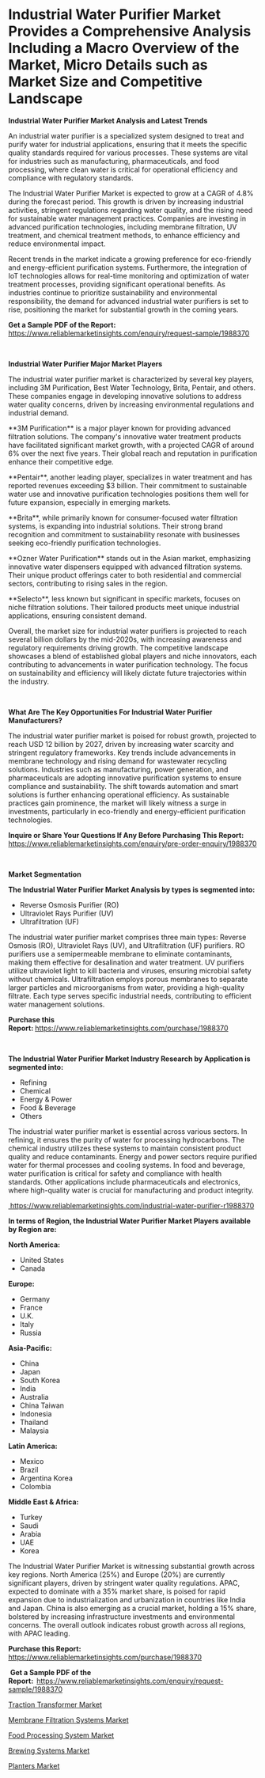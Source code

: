 <p><h1>Industrial Water Purifier Market Provides a Comprehensive Analysis Including a Macro Overview of the Market, Micro Details such as Market Size and Competitive Landscape</h1></p><p><strong>Industrial Water Purifier Market Analysis and Latest Trends</strong></p>
<p><p>An industrial water purifier is a specialized system designed to treat and purify water for industrial applications, ensuring that it meets the specific quality standards required for various processes. These systems are vital for industries such as manufacturing, pharmaceuticals, and food processing, where clean water is critical for operational efficiency and compliance with regulatory standards.</p><p>The Industrial Water Purifier Market is expected to grow at a CAGR of 4.8% during the forecast period. This growth is driven by increasing industrial activities, stringent regulations regarding water quality, and the rising need for sustainable water management practices. Companies are investing in advanced purification technologies, including membrane filtration, UV treatment, and chemical treatment methods, to enhance efficiency and reduce environmental impact.</p><p>Recent trends in the market indicate a growing preference for eco-friendly and energy-efficient purification systems. Furthermore, the integration of IoT technologies allows for real-time monitoring and optimization of water treatment processes, providing significant operational benefits. As industries continue to prioritize sustainability and environmental responsibility, the demand for advanced industrial water purifiers is set to rise, positioning the market for substantial growth in the coming years.</p></p>
<p><strong>Get a Sample PDF of the Report:&nbsp;</strong> <a href="https://www.reliablemarketinsights.com/enquiry/request-sample/1988370?utm_campaign=1938&utm_medium=2&utm_source=Github&utm_content=ia&utm_term=10042025&utm_id=industrial-water-purifier">https://www.reliablemarketinsights.com/enquiry/request-sample/1988370</a></p>
<p>&nbsp;</p>
<p><strong>Industrial Water Purifier Major Market Players</strong></p>
<p><p>The industrial water purifier market is characterized by several key players, including 3M Purification, Best Water Technology, Brita, Pentair, and others. These companies engage in developing innovative solutions to address water quality concerns, driven by increasing environmental regulations and industrial demand.</p><p>**3M Purification** is a major player known for providing advanced filtration solutions. The company's innovative water treatment products have facilitated significant market growth, with a projected CAGR of around 6% over the next five years. Their global reach and reputation in purification enhance their competitive edge.</p><p>**Pentair**, another leading player, specializes in water treatment and has reported revenues exceeding $3 billion. Their commitment to sustainable water use and innovative purification technologies positions them well for future expansion, especially in emerging markets.</p><p>**Brita**, while primarily known for consumer-focused water filtration systems, is expanding into industrial solutions. Their strong brand recognition and commitment to sustainability resonate with businesses seeking eco-friendly purification technologies.</p><p>**Ozner Water Purification** stands out in the Asian market, emphasizing innovative water dispensers equipped with advanced filtration systems. Their unique product offerings cater to both residential and commercial sectors, contributing to rising sales in the region.</p><p>**Selecto**, less known but significant in specific markets, focuses on niche filtration solutions. Their tailored products meet unique industrial applications, ensuring consistent demand.</p><p>Overall, the market size for industrial water purifiers is projected to reach several billion dollars by the mid-2020s, with increasing awareness and regulatory requirements driving growth. The competitive landscape showcases a blend of established global players and niche innovators, each contributing to advancements in water purification technology. The focus on sustainability and efficiency will likely dictate future trajectories within the industry.</p></p>
<p>&nbsp;</p>
<p><strong>What Are The Key Opportunities For Industrial Water Purifier Manufacturers?</strong></p>
<p><p>The industrial water purifier market is poised for robust growth, projected to reach USD 12 billion by 2027, driven by increasing water scarcity and stringent regulatory frameworks. Key trends include advancements in membrane technology and rising demand for wastewater recycling solutions. Industries such as manufacturing, power generation, and pharmaceuticals are adopting innovative purification systems to ensure compliance and sustainability. The shift towards automation and smart solutions is further enhancing operational efficiency. As sustainable practices gain prominence, the market will likely witness a surge in investments, particularly in eco-friendly and energy-efficient purification technologies.</p></p>
<p><strong>Inquire or Share Your Questions If Any Before Purchasing This Report:</strong> <a href="https://www.reliablemarketinsights.com/enquiry/pre-order-enquiry/1988370?utm_campaign=1938&utm_medium=2&utm_source=Github&utm_content=ia&utm_term=10042025&utm_id=industrial-water-purifier">https://www.reliablemarketinsights.com/enquiry/pre-order-enquiry/1988370</a></p>
<p>&nbsp;</p>
<p><strong>Market Segmentation</strong></p>
<p><strong>The Industrial Water Purifier Market Analysis by types is segmented into:</strong></p>
<p><ul><li>Reverse Osmosis Purifier (RO)</li><li>Ultraviolet Rays Purifier (UV)</li><li>Ultrafiltration (UF)</li></ul></p>
<p><p>The industrial water purifier market comprises three main types: Reverse Osmosis (RO), Ultraviolet Rays (UV), and Ultrafiltration (UF) purifiers. RO purifiers use a semipermeable membrane to eliminate contaminants, making them effective for desalination and water treatment. UV purifiers utilize ultraviolet light to kill bacteria and viruses, ensuring microbial safety without chemicals. Ultrafiltration employs porous membranes to separate larger particles and microorganisms from water, providing a high-quality filtrate. Each type serves specific industrial needs, contributing to efficient water management solutions.</p></p>
<p><strong>Purchase this Report:&nbsp;</strong><a href="https://www.reliablemarketinsights.com/purchase/1988370?utm_campaign=1938&utm_medium=2&utm_source=Github&utm_content=ia&utm_term=10042025&utm_id=industrial-water-purifier">https://www.reliablemarketinsights.com/purchase/1988370</a></p>
<p>&nbsp;</p>
<p><strong>The Industrial Water Purifier Market Industry Research by Application is segmented into:</strong></p>
<p><ul><li>Refining</li><li>Chemical</li><li>Energy & Power</li><li>Food & Beverage</li><li>Others</li></ul></p>
<p><p>The industrial water purifier market is essential across various sectors. In refining, it ensures the purity of water for processing hydrocarbons. The chemical industry utilizes these systems to maintain consistent product quality and reduce contaminants. Energy and power sectors require purified water for thermal processes and cooling systems. In food and beverage, water purification is critical for safety and compliance with health standards. Other applications include pharmaceuticals and electronics, where high-quality water is crucial for manufacturing and product integrity.</p></p>
<p><a href="https://www.reliablemarketinsights.com/industrial-water-purifier-r1988370?utm_campaign=1938&utm_medium=2&utm_source=Github&utm_content=ia&utm_term=10042025&utm_id=industrial-water-purifier">&nbsp;https://www.reliablemarketinsights.com/industrial-water-purifier-r1988370</a></p>
<p><strong>In terms of Region, the Industrial Water Purifier Market Players available by Region are:</strong></p>
<p>
    <p> <strong> North America: </strong>
        <ul>
            <li>United States</li>
            <li>Canada</li>
        </ul>
        </p> 
    <p> <strong> Europe: </strong>
        <ul>
            <li>Germany</li>
            <li>France</li>
            <li>U.K.</li>
            <li>Italy</li>
            <li>Russia</li>
        </ul>
        </p> 
    <p> <strong> Asia-Pacific: </strong>
        <ul>
            <li>China</li>
            <li>Japan</li>
            <li>South Korea</li>
            <li>India</li>
            <li>Australia</li>
            <li>China Taiwan</li>
            <li>Indonesia</li>
            <li>Thailand</li>
            <li>Malaysia</li>
        </ul>
        </p> 
    <p> <strong> Latin America: </strong>
        <ul>
            <li>Mexico</li>
            <li>Brazil</li>
            <li>Argentina Korea</li>
            <li>Colombia</li>
        </ul>
        </p> 
    <p> <strong> Middle East & Africa: </strong>
        <ul>
            <li>Turkey</li>
            <li>Saudi</li>
            <li>Arabia</li>
            <li>UAE</li>
            <li>Korea</li>
        </ul>
    </p>
    </p>
<p><p>The Industrial Water Purifier Market is witnessing substantial growth across key regions. North America (25%) and Europe (20%) are currently significant players, driven by stringent water quality regulations. APAC, expected to dominate with a 35% market share, is poised for rapid expansion due to industrialization and urbanization in countries like India and Japan. China is also emerging as a crucial market, holding a 15% share, bolstered by increasing infrastructure investments and environmental concerns. The overall outlook indicates robust growth across all regions, with APAC leading.</p></p>
<p><strong>Purchase this Report: </strong><a href="https://www.reliablemarketinsights.com/purchase/1988370?utm_campaign=1938&utm_medium=2&utm_source=Github&utm_content=ia&utm_term=10042025&utm_id=industrial-water-purifier">https://www.reliablemarketinsights.com/purchase/1988370</a></p>
<p>&nbsp;<strong>Get a Sample PDF of the Report:&nbsp;&nbsp;</strong><a href="https://www.reliablemarketinsights.com/enquiry/request-sample/1988370?utm_campaign=1938&utm_medium=2&utm_source=Github&utm_content=ia&utm_term=10042025&utm_id=industrial-water-purifier">https://www.reliablemarketinsights.com/enquiry/request-sample/1988370</a></p>
<p><strong></strong></p>
<p><p><a href="https://github.com/belhejmawoue/Market-Research-Report-List-1/blob/main/traction-transformer-market.md?utm_campaign=1938&utm_medium=2&utm_source=Github&utm_content=ia&utm_term=10042025&utm_id=industrial-water-purifier">Traction Transformer Market</a></p><p><a href="https://github.com/shamyzinniwl/Market-Research-Report-List-1/blob/main/membrane-filtration-systems-market.md?utm_campaign=1938&utm_medium=2&utm_source=Github&utm_content=ia&utm_term=10042025&utm_id=industrial-water-purifier">Membrane Filtration Systems Market</a></p><p><a href="https://github.com/bulkagumanvv/Market-Research-Report-List-1/blob/main/food-processing-system-market.md?utm_campaign=1938&utm_medium=2&utm_source=Github&utm_content=ia&utm_term=10042025&utm_id=industrial-water-purifier">Food Processing System Market</a></p><p><a href="https://github.com/geyangvayora/Market-Research-Report-List-1/blob/main/brewing-systems-market.md?utm_campaign=1938&utm_medium=2&utm_source=Github&utm_content=ia&utm_term=10042025&utm_id=industrial-water-purifier">Brewing Systems Market</a></p><p><a href="https://github.com/kalsirollija/Market-Research-Report-List-1/blob/main/planters-market.md?utm_campaign=1938&utm_medium=2&utm_source=Github&utm_content=ia&utm_term=10042025&utm_id=industrial-water-purifier">Planters Market</a></p></p>